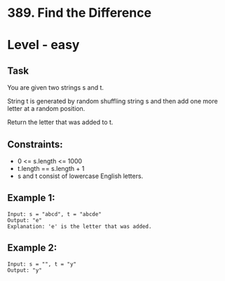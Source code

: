 # 389. Find the Difference


# Level - easy


## Task
You are given two strings s and t.

String t is generated by random shuffling string s and then add one more letter at a random position.

Return the letter that was added to t.


## Constraints:
- 0 <= s.length <= 1000
- t.length == s.length + 1
- s and t consist of lowercase English letters.


## Example 1:
````
Input: s = "abcd", t = "abcde"
Output: "e"
Explanation: 'e' is the letter that was added.
````


## Example 2:
````
Input: s = "", t = "y"
Output: "y"
````